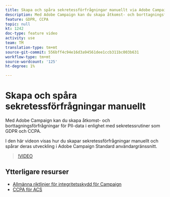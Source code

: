 ```yaml
---
title: Skapa och spåra sekretessförfrågningar manuellt via Adobe Campaign användargränssnitt
description: Med Adobe Campaign kan du skapa åtkomst- och borttagningsförfrågningar för PII-data i enlighet med sekretessrutiner som GDPR och CCPA. I den här videon visas hur du skapar sekretessförfrågningar manuellt och spårar deras utveckling i Adobe Campaign Standard användargränssnitt.
feature: GDPR, CCPA
topic: null
kt: 1242
doc-type: feature video
activity: use
team: TM
translation-type: tm+mt
source-git-commit: 556bff4c94e16d3a94561dee1ccb311bc003b631
workflow-type: tm+mt
source-wordcount: '125'
ht-degree: 1%

---
```



# Skapa och spåra sekretessförfrågningar manuellt

Med Adobe Campaign kan du skapa åtkomst- och borttagningsförfrågningar för PII-data i enlighet med sekretessrutiner som GDPR och CCPA.

I den här videon visas hur du skapar sekretessförfrågningar manuellt och spårar deras utveckling i Adobe Campaign Standard användargränssnitt.

>[!VIDEO](https://video.tv.adobe.com/v/29235?quality=12)

## Ytterligare resurser

* [Allmänna riktlinjer för integritetsskydd för Campaign](https://helpx.adobe.com/campaign/kb/campaign-privacy-overview.html)
* [CCPA för ACS](https://helpx.adobe.com/campaign/kb/acs-privacy.html#ccpa)

